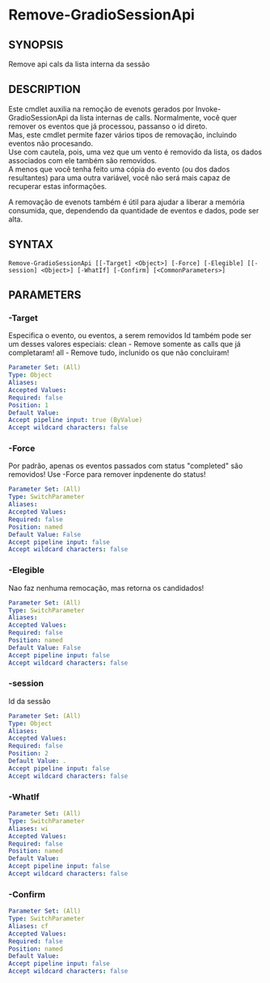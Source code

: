 ﻿---
external help file: powershai-help.xml
schema: 2.0.0
powershai: true
---

# Remove-GradioSessionApi

## SYNOPSIS <!--!= @#Synop !-->
Remove api cals da lista interna da sessão

## DESCRIPTION <!--!= @#Desc !-->
Este cmdlet auxilia na remoção de evenots gerados por Invoke-GradioSessionApi da lista internas de calls. 
Normalmente, você quer remover os eventos que já processou, passanso o id direto.  
Mas, este cmdlet permite fazer vários tipos de removação, incluindo eventos não procesando.  
Use com cautela, pois, uma vez que um vento é removido da lista, os dados associados com ele também são removidos.  
A menos que você tenha feito uma cópia do evento (ou dos dados resultantes) para uma outra variável, você não será mais capaz de recuperar estas informações.  

A removação de evenots também é útil para ajudar a liberar a memória consumida, que, dependendo da quantidade de eventos e dados, pode ser alta.

## SYNTAX <!--!= @#Syntax !-->

```
Remove-GradioSessionApi [[-Target] <Object>] [-Force] [-Elegible] [[-session] <Object>] [-WhatIf] [-Confirm] [<CommonParameters>]
```

## PARAMETERS <!--!= @#Params !-->

### -Target
Especifica o evento, ou eventos, a serem removidos
Id também pode ser um desses valores especiais:
	clean 	- Remove somente as calls que já completaram!
  all 	- Remove tudo, inclunido os que não concluiram!

```yml
Parameter Set: (All)
Type: Object
Aliases: 
Accepted Values: 
Required: false
Position: 1
Default Value: 
Accept pipeline input: true (ByValue)
Accept wildcard characters: false
```

### -Force
Por padrão, apenas os eventos passados com status "completed" são removidos!
Use -Force para remover inpdenente do status!

```yml
Parameter Set: (All)
Type: SwitchParameter
Aliases: 
Accepted Values: 
Required: false
Position: named
Default Value: False
Accept pipeline input: false
Accept wildcard characters: false
```

### -Elegible
Nao faz nenhuma remocação, mas retorna os candidados!

```yml
Parameter Set: (All)
Type: SwitchParameter
Aliases: 
Accepted Values: 
Required: false
Position: named
Default Value: False
Accept pipeline input: false
Accept wildcard characters: false
```

### -session
Id da sessão

```yml
Parameter Set: (All)
Type: Object
Aliases: 
Accepted Values: 
Required: false
Position: 2
Default Value: .
Accept pipeline input: false
Accept wildcard characters: false
```

### -WhatIf

```yml
Parameter Set: (All)
Type: SwitchParameter
Aliases: wi
Accepted Values: 
Required: false
Position: named
Default Value: 
Accept pipeline input: false
Accept wildcard characters: false
```

### -Confirm

```yml
Parameter Set: (All)
Type: SwitchParameter
Aliases: cf
Accepted Values: 
Required: false
Position: named
Default Value: 
Accept pipeline input: false
Accept wildcard characters: false
```